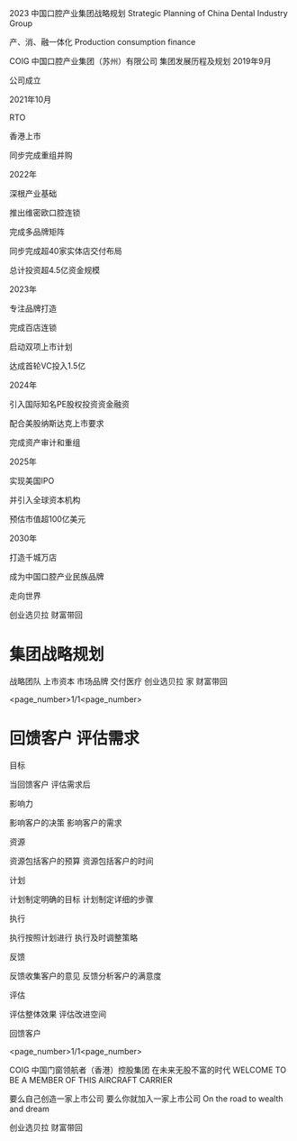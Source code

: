 2023
中国口腔产业集团战略规划
Strategic Planning of China Dental Industry Group

产、消、融一体化
Production consumption finance

COIG 中国口腔产业集团（苏州）有限公司
集团发展历程及规划
2019年9月

公司成立

2021年10月

RTO

香港上市

同步完成重组并购

2022年

深根产业基础

推出维密欧口腔连锁

完成多品牌矩阵

同步完成超40家实体店交付布局

总计投资超4.5亿资金规模

2023年

专注品牌打造

完成百店连锁

启动双项上市计划

达成首轮VC投入1.5亿

2024年

引入国际知名PE股权投资资金融资

配合美股纳斯达克上市要求

完成资产审计和重组

2025年

实现美国IPO

并引入全球资本机构

预估市值超100亿美元

2030年

打造千城万店

成为中国口腔产业民族品牌

走向世界

创业选贝拉 财富带回

# 集团战略规划
战略团队
上市资本
市场品牌
交付医疗
创业选贝拉 家 财富带回

<page_number>1/1<page_number>

# 回馈客户 评估需求
目标

当回馈客户  评估需求后

影响力

影响客户的决策  影响客户的需求

资源

资源包括客户的预算  资源包括客户的时间

计划

计划制定明确的目标  计划制定详细的步骤

执行

执行按照计划进行  执行及时调整策略

反馈

反馈收集客户的意见  反馈分析客户的满意度

评估

评估整体效果  评估改进空间

回馈客户

<page_number>1/1<page_number>

COIG 中国门窗领航者（香港）控股集团
在未来无股不富的时代
WELCOME TO BE A MEMBER OF THIS AIRCRAFT CARRIER

要么自己创造一家上市公司
要么你就加入一家上市公司
On the road to wealth and dream

创业选贝拉    财富带回